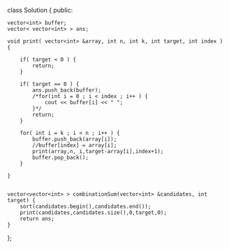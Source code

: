 class Solution {
public:

    vector<int> buffer;
    vector< vector<int> > ans;

    void print( vector<int> &array, int n, int k, int target, int index ) {
    
    	if( target < 0 ) {
    		return;
    	}
    
    	if( target == 0 ) {
    	    ans.push_back(buffer);
    		/*for(int i = 0 ; i < index ; i++ ) {
    			cout << buffer[i] << " ";
    		}*/
    		return;
    	}
    
    	for( int i = k ; i < n ; i++ ) {
    	    buffer.push_back(array[i]);
    		//buffer[index] = array[i];
    		print(array,n, i,target-array[i],index+1);
    		buffer.pop_back();
    	}
    
    }
    

    vector<vector<int> > combinationSum(vector<int> &candidates, int target) {
        sort(candidates.begin(),candidates.end());
        print(candidates,candidates.size(),0,target,0);
        return ans;
    }
};
